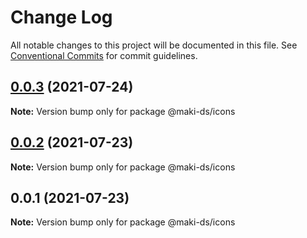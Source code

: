 # Change Log

All notable changes to this project will be documented in this file.
See [Conventional Commits](https://conventionalcommits.org) for commit guidelines.

## [0.0.3](https://github.com/lucastobrazil/lerna-test/compare/v0.0.2...v0.0.3) (2021-07-24)

**Note:** Version bump only for package @maki-ds/icons





## [0.0.2](https://github.com/lucastobrazil/lerna-test/compare/v0.0.1...v0.0.2) (2021-07-23)

**Note:** Version bump only for package @maki-ds/icons





## 0.0.1 (2021-07-23)

**Note:** Version bump only for package @maki-ds/icons
